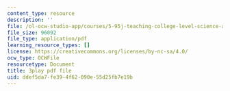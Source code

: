 ```yaml
---
content_type: resource
description: ''
file: /ol-ocw-studio-app/courses/5-95j-teaching-college-level-science-and-engineering-fall-2015/ddef5da7fe394f62090e55d25fb7e19b_aGuZTE8-lOQ.pdf
file_size: 96092
file_type: application/pdf
learning_resource_types: []
license: https://creativecommons.org/licenses/by-nc-sa/4.0/
ocw_type: OCWFile
resourcetype: Document
title: 3play pdf file
uid: ddef5da7-fe39-4f62-090e-55d25fb7e19b
---
```

